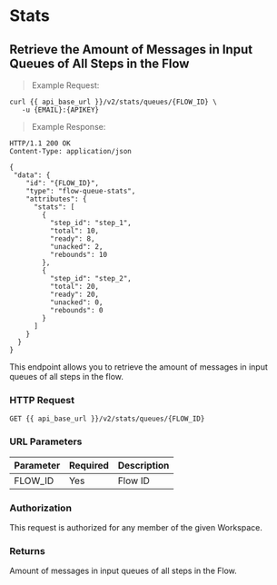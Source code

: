 # Stats

## Retrieve the Amount of Messages in Input Queues of All Steps in the Flow

> Example Request:

```shell
curl {{ api_base_url }}/v2/stats/queues/{FLOW_ID} \
   -u {EMAIL}:{APIKEY}
```

> Example Response:

```http
HTTP/1.1 200 OK
Content-Type: application/json

{
 "data": {
    "id": "{FLOW_ID}",
    "type": "flow-queue-stats",
    "attributes": {
      "stats": [
        {
          "step_id": "step_1",
          "total": 10,
          "ready": 8,
          "unacked": 2,
          "rebounds": 10
        },
        {
          "step_id": "step_2",
          "total": 20,
          "ready": 20,
          "unacked": 0,
          "rebounds": 0
        }
      ]
    }
  }
}
```

This endpoint allows you to retrieve the amount of messages in input queues of all steps in the flow.

### HTTP Request

`GET {{ api_base_url }}/v2/stats/queues/{FLOW_ID}`

### URL Parameters

| Parameter | Required | Description        
| :---      | :---     | :---               
| FLOW_ID   | Yes      | Flow ID  
  
### Authorization

This request is authorized for any member of the given Workspace.

### Returns

Amount of messages in input queues of all steps in the Flow.

